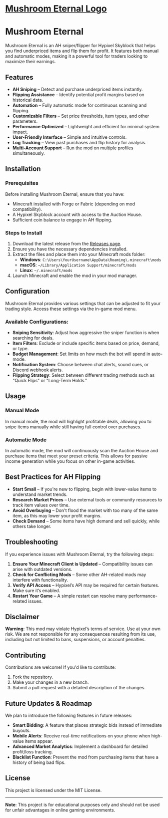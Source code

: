 # [Mushroom Eternal Logo](https://cdn.creazilla.com/cliparts/3162097/mushroom-clipart-lg.png)

# Mushroom Eternal

Mushroom Eternal is an AH sniper/flipper for Hypixel Skyblock that helps you find underpriced items and flip them for profit. It features both manual and automatic modes, making it a powerful tool for traders looking to maximize their earnings.

## Features

- **AH Sniping** – Detect and purchase underpriced items instantly.
- **Flipping Assistance** – Identify potential profit margins based on historical data.
- **Automation** – Fully automatic mode for continuous scanning and flipping.
- **Customizable Filters** – Set price thresholds, item types, and other parameters.
- **Performance Optimized** – Lightweight and efficient for minimal system impact.
- **User-Friendly Interface** – Simple and intuitive controls.
- **Log Tracking** – View past purchases and flip history for analysis.
- **Multi-Account Support** – Run the mod on multiple profiles simultaneously.

## Installation

### Prerequisites

Before installing Mushroom Eternal, ensure that you have:

- Minecraft installed with Forge or Fabric (depending on mod compatibility).
- A Hypixel Skyblock account with access to the Auction House.
- Sufficient coin balance to engage in AH flipping.

### Steps to Install

1. Download the latest release from the [Releases page](#).
2. Ensure you have the necessary dependencies installed.
3. Extract the files and place them into your Minecraft mods folder:
   - **Windows**: `C:\Users\YourUsername\AppData\Roaming\.minecraft\mods`
   - **macOS**: `~/Library/Application Support/minecraft/mods`
   - **Linux**: `~/.minecraft/mods`
4. Launch Minecraft and enable the mod in your mod manager.

## Configuration

Mushroom Eternal provides various settings that can be adjusted to fit your trading style. Access these settings via the in-game mod menu.

### Available Configurations:
- **Sniping Sensitivity**: Adjust how aggressive the sniper function is when searching for deals.
- **Item Filters**: Exclude or include specific items based on price, demand, or type.
- **Budget Management**: Set limits on how much the bot will spend in auto-mode.
- **Notification System**: Choose between chat alerts, sound cues, or Discord webhook alerts.
- **Flipping Strategy**: Select between different trading methods such as "Quick Flips" or "Long-Term Holds."

## Usage

### Manual Mode

In manual mode, the mod will highlight profitable deals, allowing you to snipe items manually while still having full control over purchases.

### Automatic Mode

In automatic mode, the mod will continuously scan the Auction House and purchase items that meet your preset criteria. This allows for passive income generation while you focus on other in-game activities.

## Best Practices for AH Flipping

- **Start Small** – If you're new to flipping, begin with lower-value items to understand market trends.
- **Research Market Prices** – Use external tools or community resources to track item values over time.
- **Avoid Overbuying** – Don't flood the market with too many of the same item, as this may lower your profit margins.
- **Check Demand** – Some items have high demand and sell quickly, while others take longer.

## Troubleshooting

If you experience issues with Mushroom Eternal, try the following steps:

1. **Ensure Your Minecraft Client is Updated** – Compatibility issues can arise with outdated versions.
2. **Check for Conflicting Mods** – Some other AH-related mods may interfere with functionality.
3. **Verify API Access** – Hypixel’s API may be required for certain features. Make sure it’s enabled.
4. **Restart Your Game** – A simple restart can resolve many performance-related issues.

## Disclaimer

**Warning**: This mod may violate Hypixel’s terms of service. Use at your own risk. We are not responsible for any consequences resulting from its use, including but not limited to bans, suspensions, or account penalties.

## Contributing

Contributions are welcome! If you'd like to contribute:

1. Fork the repository.
2. Make your changes in a new branch.
3. Submit a pull request with a detailed description of the changes.

## Future Updates & Roadmap

We plan to introduce the following features in future releases:

- **Smart Bidding**: A feature that places strategic bids instead of immediate buyouts.
- **Mobile Alerts**: Receive real-time notifications on your phone when high-value items appear.
- **Advanced Market Analytics**: Implement a dashboard for detailed profit/loss tracking.
- **Blacklist Function**: Prevent the mod from purchasing items that have a history of being bad flips.

## License

This project is licensed under the MIT License.

---

**Note**: This project is for educational purposes only and should not be used for unfair advantages in online gaming environments.
